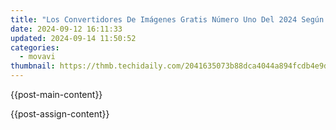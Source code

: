 ```yaml
---
title: "Los Convertidores De Imágenes Gratis Número Uno Del 2024 Según Expertos: Descubra Los Mejores Herramientas en Movavi"
date: 2024-09-12 16:11:33
updated: 2024-09-14 11:50:52
categories:
  - movavi
thumbnail: https://thmb.techidaily.com/2041635073b88dca4044a894fcdb4e9d1f4358f133672dcfc64784a5955ccf2a.jpg
---
```


{{post-main-content}}

<ins class="adsbygoogle"
     style="display:block"
     data-ad-format="autorelaxed"
     data-ad-client="ca-pub-7571918770474297"
     data-ad-slot="1223367746"></ins>

{{post-assign-content}}

<ins class="adsbygoogle"
     style="display:block"
     data-ad-client="ca-pub-7571918770474297"
     data-ad-slot="8358498916"
     data-ad-format="auto"
     data-full-width-responsive="true"></ins>
